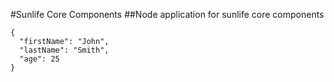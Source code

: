 #Sunlife Core Components
##Node application for sunlife core components
```
{
  "firstName": "John",
  "lastName": "Smith",
  "age": 25
}
```